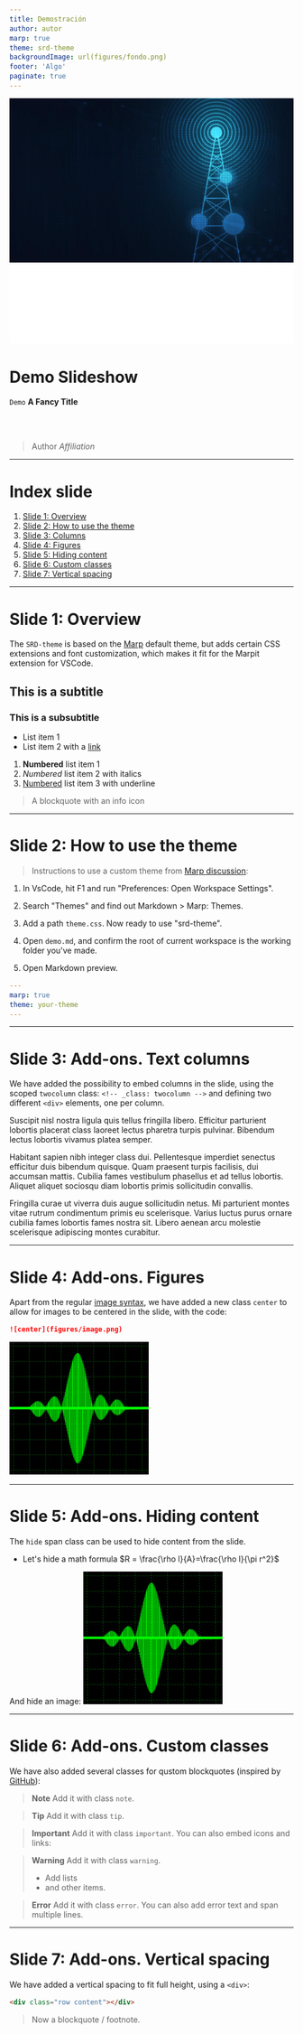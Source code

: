 ```yaml
---
title: Demostración
author: autor
marp: true
theme: srd-theme
backgroundImage: url(figures/fondo.png)
footer: 'Algo'
paginate: true
---
```


<!-- 
_class: invert 
_header: ''
_footer: ''
-->

![bg Title slide bakcground](figures/tower_bg_swap.jpeg)
![height:2cm](figures/UGR-logo-negativo.svg) 

# Demo Slideshow
`Demo` <i class="bi bi-arrow-right"></i> **A Fancy Title**


<br><br>
> Author [<i class="bi bi-envelope-fill"></i>](mailto:john@doe.es) [<i class="bi bi-house"></i>](https://www.google.es) [<i class="bi bi-github"></i>](https://github.com)
> *Affiliation*

---

# Index slide
1) [Slide 1: Overview](#3)
2) [Slide 2: How to use the theme](#4)
3) [Slide 3: Columns](#5)
4) [Slide 4: Figures](#6)
5) [Slide 5: Hiding content](#7)
6) [Slide 6: Custom classes](#8)
7) [Slide 7: Vertical spacing](#9)

---

# Slide 1: Overview
The `SRD-theme` is based on the [Marp](https://marp.app/) default theme, but adds certain CSS extensions and font customization, which makes it fit for the Marpit extension for VSCode. 

## This is a subtitle
### This is a subsubtitle
- List item 1
- List item 2 with a [link](https://www.google.es)

1. **Numbered** list item 1
2. *Numbered* list item 2 with italics
3. <u>Numbered</u> list item 3 with underline

> <i class="bi bi-info-circle-fill"></i> A blockquote with an info icon 

---

# Slide 2: How to use the theme
> Instructions to use a custom theme from [Marp discussion](https://github.com/orgs/marp-team/discussions/115):

1) In VsCode, hit F1 and run "Preferences: Open Workspace Settings".

2) Search "Themes" and find out Markdown > Marp: Themes.

3) Add a path `theme.css`. Now ready to use "srd-theme". 

4) Open `demo.md`, and confirm the root of current workspace is the working folder you've made.

5) Open Markdown preview. 

```yaml
---
marp: true
theme: your-theme
---
```

---

<!-- _class: twocolumn -->
<div>

# Slide 3: Add-ons. Text columns
We have added the possibility to embed columns in the slide, using the scoped `twocolumn` class: 
`<!-- _class: twocolumn -->` and defining two different `<div>` elements, one per column. 

Suscipit nisl nostra ligula quis tellus fringilla libero. Efficitur parturient lobortis placerat class laoreet lectus pharetra turpis pulvinar. Bibendum lectus lobortis vivamus platea semper.
</div>

<div>
Habitant sapien nibh integer class dui. Pellentesque imperdiet senectus efficitur duis bibendum quisque. Quam praesent turpis facilisis, dui accumsan mattis. Cubilia fames vestibulum phasellus et ad tellus lobortis. Aliquet aliquet sociosqu diam lobortis primis sollicitudin convallis. 

Fringilla curae ut viverra duis augue sollicitudin netus. Mi parturient montes vitae rutrum condimentum primis eu scelerisque. Varius luctus purus ornare cubilia fames lobortis fames nostra sit. Libero aenean arcu molestie scelerisque adipiscing montes curabitur. 
</div>

---

# Slide 4: Add-ons. Figures
Apart from the regular [image syntax](https://marpit.marp.app/image-syntax), we have added a new class `center` to allow for images to be centered in the slide, with the code:  
```markdown
![center](figures/image.png)    
```
![center](figures/image.png)    

---

# Slide 5: Add-ons. Hiding content
The `hide` span class can be used to hide content from the slide.

- Let's hide a math formula <span class='hide'>$R = \frac{\rho l}{A}=\frac{\rho l}{\pi r^2}$</span>

And hide an image: 
<span class='hide'>![center](figures/image.png)</span>


--- 

# Slide 6: Add-ons. Custom classes
We have also added several classes for qustom blockquotes (inspired by [<i class="bi bi-github"></i> GitHub](https://docs.github.com/en/get-started/writing-on-github/getting-started-with-writing-and-formatting-on-github/basic-writing-and-formatting-syntax#alerts)): 

<span class='note'>

> **Note**
> Add it with class `note`. 
</span>

<span class='tip'>

> **Tip**
> Add it with class `tip`. 
</span>

<span class='important'>

> **Important**
> Add it with class `important`. 
> You can also embed icons and links:  <i class="bi bi-people-fill"></i> [<i class="bi bi-box-arrow-up-right"></i>](https://www.online-stopwatch.com/rocket-timer/full-screen/)
</span>

<span class='warning'>

> **Warning**
> Add it with class `warning`. 
> - Add lists
> - and other items. 
</span>

<span class='error'>

> **Error** 
> Add it with class `error`. You can also add error text and 
> span multiple lines. 
</span>

---
# Slide 7: Add-ons. Vertical spacing
We have added a vertical spacing to fit full height, using a `<div>`: 
```markdown
<div class="row content"></div>
```
<div class="row content"></div>

> Now a blockquote / footnote. 

